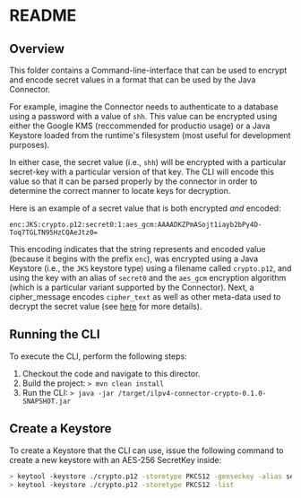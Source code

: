 # README

## Overview

This folder contains a Command-line-interface that can be used to encrypt and encode secret values in a format that can be used by the Java Connector.

For example, imagine the Connector needs to authenticate to a database using a password with a value of `shh`. This value can be encrypted using either the Google KMS \(reccommended for productio usage\) or a Java Keystore loaded from the runtime's filesystem \(most useful for development purposes\).

In either case, the secret value \(i.e., `shh`\) will be encrypted with a particular secret-key with a particular version of that key. The CLI will encode this value so that it can be parsed properly by the connector in order to determine the correct manner to locate keys for decryption.

Here is an example of a secret value that is both encrypted _and_ encoded:

```text
enc:JKS:crypto.p12:secret0:1:aes_gcm:AAAADKZPmASojt1iayb2bPy4D-Toq7TGLTN95HzCQAeJtz0=
```

This encoding indicates that the string represents and encoded value \(because it begins with the prefix `enc`\), was encrypted using a Java Keystore \(i.e., the `JKS` keystore type\) using a filename called `crypto.p12`, and using the key with an alias of `secret0` and the `aes_gcm` encryption algorithm \(which is a particular variant supported by the Connector\). Next, a cipher\_message encodes `cipher_text` as well as other meta-data used to decrypt the secret value \(see [here](https://proandroiddev.com/security-best-practices-symmetric-encryption-with-aes-in-java-7616beaaade9) for more details\).

## Running the CLI

To execute the CLI, perform the following steps:

1. Checkout the code and navigate to this director.
2. Build the project: `> mvn clean install`
3. Run the CLI: `> java -jar /target/ilpv4-connector-crypto-0.1.0-SNAPSHOT.jar`

## Create a Keystore

To create a Keystore that the CLI can use, issue the following command to create a new keystore with an AES-256 SecretKey inside:

```bash
> keytool -keystore ./crypto.p12 -storetype PKCS12 -genseckey -alias secret0 -keyalg aes -keysize 256
> keytool -keystore ./crypto.p12 -storetype PKCS12 -list
```

